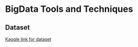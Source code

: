 # BigData Tools and Techniques

## Dataset
⁠[Kaggle link for dataset](https://www.kaggle.com/datasets/mohith2409/diabetes/data)
